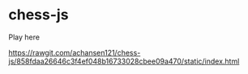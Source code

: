 # chess-js

Play here

https://rawgit.com/achansen121/chess-js/858fdaa26646c3f4ef048b16733028cbee09a470/static/index.html

